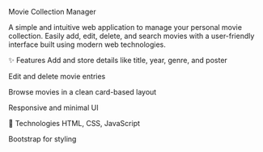 Movie Collection Manager


A simple and intuitive web application to manage your personal movie collection. Easily add, edit, delete, and search movies with a user-friendly interface built using modern web technologies.

✨ Features
Add and store details like title, year, genre, and poster

Edit and delete movie entries

Browse movies in a clean card-based layout

Responsive and minimal UI

🚀 Technologies
HTML, CSS, JavaScript

Bootstrap for styling
